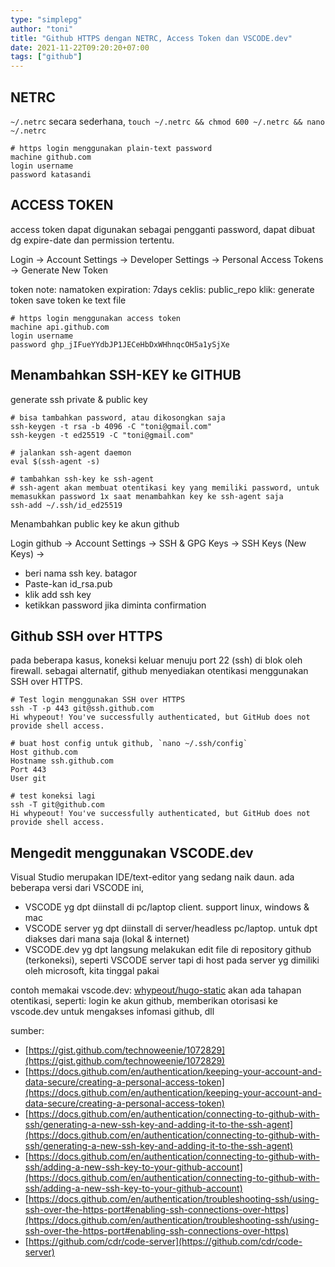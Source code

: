 ```yaml
---
type: "simplepg"
author: "toni"
title: "Github HTTPS dengan NETRC, Access Token dan VSCODE.dev"
date: 2021-11-22T09:20:20+07:00
tags: ["github"]
---
```


## NETRC

`~/.netrc` secara sederhana, `touch ~/.netrc && chmod 600 ~/.netrc && nano ~/.netrc`

```
# https login menggunakan plain-text password
machine github.com
login username
password katasandi
```

## ACCESS TOKEN

access token dapat digunakan sebagai pengganti password, dapat dibuat dg expire-date dan permission tertentu.

Login -> Account Settings -> Developer Settings -> Personal Access Tokens -> Generate New Token

token note: namatoken
expiration: 7days
ceklis: public_repo
klik: generate token
save token ke text file

```
# https login menggunakan access token
machine api.github.com
login username
password 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
```

## Menambahkan SSH-KEY ke GITHUB

generate ssh private & public key

```
# bisa tambahkan password, atau dikosongkan saja
ssh-keygen -t rsa -b 4096 -C "toni@gmail.com"
ssh-keygen -t ed25519 -C "toni@gmail.com"

# jalankan ssh-agent daemon
eval $(ssh-agent -s)

# tambahkan ssh-key ke ssh-agent
# ssh-agent akan membuat otentikasi key yang memiliki password, untuk memasukkan password 1x saat menambahkan key ke ssh-agent saja
ssh-add ~/.ssh/id_ed25519
```

Menambahkan public key ke akun github

Login github -> Account Settings -> SSH & GPG Keys -> SSH Keys (New Keys) ->
- beri nama ssh key. batagor
- Paste-kan id_rsa.pub
- klik add ssh key
- ketikkan password jika diminta confirmation


## Github SSH over HTTPS

pada beberapa kasus, koneksi keluar menuju port 22 (ssh) di blok oleh firewall.
sebagai alternatif, github menyediakan otentikasi menggunakan SSH over HTTPS.

```
# Test login menggunakan SSH over HTTPS
ssh -T -p 443 git@ssh.github.com
Hi whypeout! You've successfully authenticated, but GitHub does not provide shell access.

# buat host config untuk github, `nano ~/.ssh/config`
Host github.com
Hostname ssh.github.com
Port 443
User git

# test koneksi lagi
ssh -T git@github.com
Hi whypeout! You've successfully authenticated, but GitHub does not provide shell access.
```

## Mengedit menggunakan VSCODE.dev

Visual Studio merupakan IDE/text-editor yang sedang naik daun. ada beberapa versi dari VSCODE ini,
- VSCODE yg dpt diinstall di pc/laptop client. support linux, windows & mac
- VSCODE server yg dpt diinstall di server/headless pc/laptop. untuk dpt diakses dari mana saja (lokal & internet)
- VSCODE.dev yg dpt langsung melakukan edit file di repository github (terkoneksi), seperti VSCODE server tapi di host pada server yg dimiliki oleh microsoft, kita tinggal pakai

contoh memakai vscode.dev: [whypeout/hugo-static](https://vscode.dev/github.com/hugo-static)
akan ada tahapan otentikasi, seperti: login ke akun github, memberikan otorisasi ke vscode.dev untuk mengakses infomasi github, dll


sumber:
- [https://gist.github.com/technoweenie/1072829](https://gist.github.com/technoweenie/1072829)
- [https://docs.github.com/en/authentication/keeping-your-account-and-data-secure/creating-a-personal-access-token](https://docs.github.com/en/authentication/keeping-your-account-and-data-secure/creating-a-personal-access-token)
- [https://docs.github.com/en/authentication/connecting-to-github-with-ssh/generating-a-new-ssh-key-and-adding-it-to-the-ssh-agent](https://docs.github.com/en/authentication/connecting-to-github-with-ssh/generating-a-new-ssh-key-and-adding-it-to-the-ssh-agent)
- [https://docs.github.com/en/authentication/connecting-to-github-with-ssh/adding-a-new-ssh-key-to-your-github-account](https://docs.github.com/en/authentication/connecting-to-github-with-ssh/adding-a-new-ssh-key-to-your-github-account)
- [https://docs.github.com/en/authentication/troubleshooting-ssh/using-ssh-over-the-https-port#enabling-ssh-connections-over-https](https://docs.github.com/en/authentication/troubleshooting-ssh/using-ssh-over-the-https-port#enabling-ssh-connections-over-https)
- [https://github.com/cdr/code-server](https://github.com/cdr/code-server)